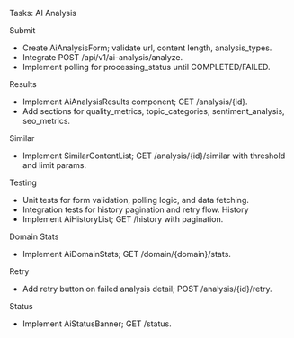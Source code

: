 Tasks: AI Analysis

Submit
- Create AiAnalysisForm; validate url, content length, analysis_types.
- Integrate POST /api/v1/ai-analysis/analyze.
- Implement polling for processing_status until COMPLETED/FAILED.

Results
- Implement AiAnalysisResults component; GET /analysis/{id}.
- Add sections for quality_metrics, topic_categories, sentiment_analysis, seo_metrics.

Similar
- Implement SimilarContentList; GET /analysis/{id}/similar with threshold and limit params.

Testing
- Unit tests for form validation, polling logic, and data fetching.
- Integration tests for history pagination and retry flow.
History
- Implement AiHistoryList; GET /history with pagination.

Domain Stats
- Implement AiDomainStats; GET /domain/{domain}/stats.

Retry
- Add retry button on failed analysis detail; POST /analysis/{id}/retry.

Status
- Implement AiStatusBanner; GET /status.